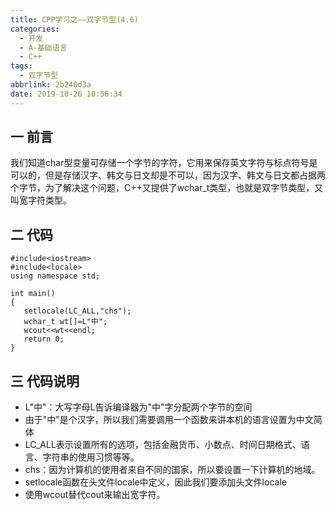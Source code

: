 ```yaml
---
title: CPP学习之——双字节型(4.6)
categories:
  - 开发
  - A-基础语言
  - C++
tags:
  - 双字节型
abbrlink: 2b240d3a
date: 2019-10-26 10:56:34
---
```

## 一 前言

我们知道char型变量可存储一个字节的字符，它用来保存英文字符与标点符号是可以的，但是存储汉字、韩文与日文却是不可以，因为汉字、韩文与日文都占据两个字节，为了解决这个问题，C++又提供了wchar_t类型，也就是双字节类型，又叫宽字符类型。


<!--more-->
## 二 代码

```
#include<iostream>
#include<locale>
using namespace std;

int main()
{
   setlocale(LC_ALL,"chs");
   wchar_t wt[]=L"中";
   wcout<<wt<<endl;
   return 0;
}

```


## 三 代码说明

* L"中"：大写字母L告诉编译器为"中"字分配两个字节的空间
* 由于"中"是个汉字，所以我们需要调用一个函数来讲本机的语言设置为中文简体
* LC_ALL表示设置所有的选项，包括金融货币、小数点、时间日期格式、语言、字符串的使用习惯等等。
* chs：因为计算机的使用者来自不同的国家，所以要设置一下计算机的地域。
* setlocale函数在头文件locale中定义，因此我们要添加头文件locale
* 使用wcout替代cout来输出宽字符。
